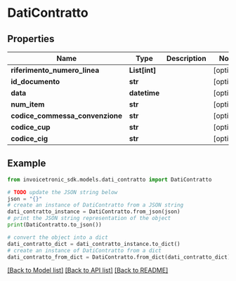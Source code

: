 # DatiContratto


## Properties

Name | Type | Description | Notes
------------ | ------------- | ------------- | -------------
**riferimento_numero_linea** | **List[int]** |  | [optional] 
**id_documento** | **str** |  | [optional] 
**data** | **datetime** |  | [optional] 
**num_item** | **str** |  | [optional] 
**codice_commessa_convenzione** | **str** |  | [optional] 
**codice_cup** | **str** |  | [optional] 
**codice_cig** | **str** |  | [optional] 

## Example

```python
from invoicetronic_sdk.models.dati_contratto import DatiContratto

# TODO update the JSON string below
json = "{}"
# create an instance of DatiContratto from a JSON string
dati_contratto_instance = DatiContratto.from_json(json)
# print the JSON string representation of the object
print(DatiContratto.to_json())

# convert the object into a dict
dati_contratto_dict = dati_contratto_instance.to_dict()
# create an instance of DatiContratto from a dict
dati_contratto_from_dict = DatiContratto.from_dict(dati_contratto_dict)
```
[[Back to Model list]](../README.md#documentation-for-models) [[Back to API list]](../README.md#documentation-for-api-endpoints) [[Back to README]](../README.md)


